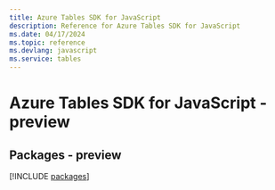 ```yaml
---
title: Azure Tables SDK for JavaScript
description: Reference for Azure Tables SDK for JavaScript
ms.date: 04/17/2024
ms.topic: reference
ms.devlang: javascript
ms.service: tables
---
```

# Azure Tables SDK for JavaScript - preview
## Packages - preview
[!INCLUDE [packages](tables-index.md)]